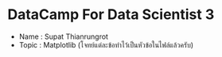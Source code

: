 # DataCamp For Data Scientist 3
  - Name : Supat Thianrungrot
  - Topic : Matplotlib
	(โจทย์แต่ละข้อทำไว้เป็นหัวข้อในไฟล์แล้วครับ)
